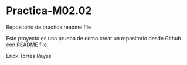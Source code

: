 # Practica-M02.02
Repositorio de practica readme file

Este proyecto es una prueba de como crear un repositorio desde Github con README file.

Erick Torres Reyes
